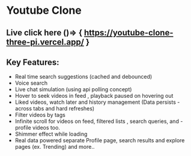 # Youtube Clone
 
## Live click here ()=> { https://youtube-clone-three-pi.vercel.app/ }
## Key Features:

- Real time search suggestions (cached and debounced)
- Voice search
- Live chat simulation (using api polling concept)
- Hover to seek videos in feed , playback paused on hovering out
- Liked videos, watch later and history management (Data persists -across tabs and hard refreshes)
- Filter videos by tags
- Infinite scroll for videos on feed, filtered lists , search queries, and -profile
  videos too.
- Shimmer effect while loading
- Real data powered separate Profile page, search results and explore pages (ex. Trending)
  and more..
